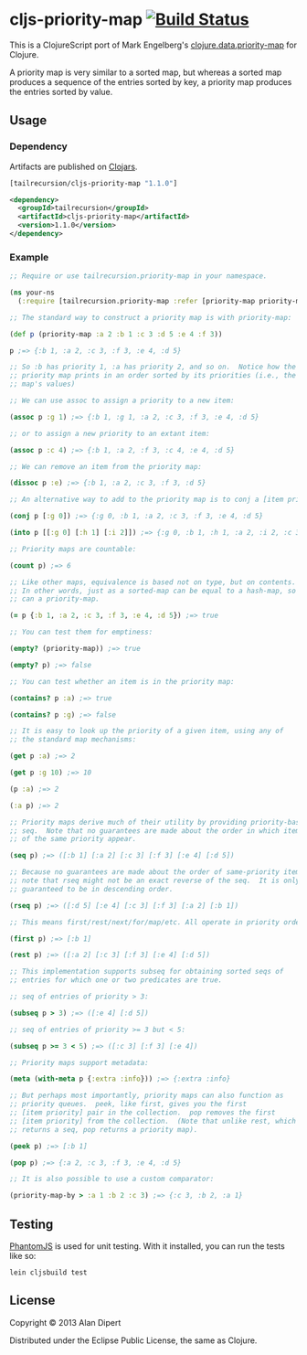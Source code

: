 # cljs-priority-map [![Build Status][1]][2]

This is a ClojureScript port of Mark Engelberg's [clojure.data.priority-map][3]
for Clojure.

A priority map is very similar to a sorted map, but whereas a sorted
map produces a sequence of the entries sorted by key, a priority map
produces the entries sorted by value.

## Usage

### Dependency

Artifacts are published on [Clojars][4].

```clojure
[tailrecursion/cljs-priority-map "1.1.0"]
```

```xml
<dependency>
  <groupId>tailrecursion</groupId>
  <artifactId>cljs-priority-map</artifactId>
  <version>1.1.0</version>
</dependency>
```

### Example

```clojure
;; Require or use tailrecursion.priority-map in your namespace.

(ns your-ns
  (:require [tailrecursion.priority-map :refer [priority-map priority-map-by])))

;; The standard way to construct a priority map is with priority-map:

(def p (priority-map :a 2 :b 1 :c 3 :d 5 :e 4 :f 3))

p ;=> {:b 1, :a 2, :c 3, :f 3, :e 4, :d 5}

;; So :b has priority 1, :a has priority 2, and so on.  Notice how the
;; priority map prints in an order sorted by its priorities (i.e., the
;; map's values)

;; We can use assoc to assign a priority to a new item:

(assoc p :g 1) ;=> {:b 1, :g 1, :a 2, :c 3, :f 3, :e 4, :d 5}

;; or to assign a new priority to an extant item:

(assoc p :c 4) ;=> {:b 1, :a 2, :f 3, :c 4, :e 4, :d 5}

;; We can remove an item from the priority map:

(dissoc p :e) ;=> {:b 1, :a 2, :c 3, :f 3, :d 5}

;; An alternative way to add to the priority map is to conj a [item priority] pair:

(conj p [:g 0]) ;=> {:g 0, :b 1, :a 2, :c 3, :f 3, :e 4, :d 5}

(into p [[:g 0] [:h 1] [:i 2]]) ;=> {:g 0, :b 1, :h 1, :a 2, :i 2, :c 3, :f 3, :e 4, :d 5}

;; Priority maps are countable:

(count p) ;=> 6

;; Like other maps, equivalence is based not on type, but on contents.
;; In other words, just as a sorted-map can be equal to a hash-map, so
;; can a priority-map.

(= p {:b 1, :a 2, :c 3, :f 3, :e 4, :d 5}) ;=> true

;; You can test them for emptiness:

(empty? (priority-map)) ;=> true

(empty? p) ;=> false

;; You can test whether an item is in the priority map:

(contains? p :a) ;=> true

(contains? p :g) ;=> false

;; It is easy to look up the priority of a given item, using any of
;; the standard map mechanisms:

(get p :a) ;=> 2

(get p :g 10) ;=> 10

(p :a) ;=> 2

(:a p) ;=> 2

;; Priority maps derive much of their utility by providing priority-based
;; seq.  Note that no guarantees are made about the order in which items
;; of the same priority appear.

(seq p) ;=> ([:b 1] [:a 2] [:c 3] [:f 3] [:e 4] [:d 5])

;; Because no guarantees are made about the order of same-priority items,
;; note that rseq might not be an exact reverse of the seq.  It is only
;; guaranteed to be in descending order.

(rseq p) ;=> ([:d 5] [:e 4] [:c 3] [:f 3] [:a 2] [:b 1])

;; This means first/rest/next/for/map/etc. All operate in priority order.

(first p) ;=> [:b 1]

(rest p) ;=> ([:a 2] [:c 3] [:f 3] [:e 4] [:d 5])

;; This implementation supports subseq for obtaining sorted seqs of
;; entries for which one or two predicates are true.

;; seq of entries of priority > 3:

(subseq p > 3) ;=> ([:e 4] [:d 5])

;; seq of entries of priority >= 3 but < 5:

(subseq p >= 3 < 5) ;=> ([:c 3] [:f 3] [:e 4])

;; Priority maps support metadata:

(meta (with-meta p {:extra :info})) ;=> {:extra :info}

;; But perhaps most importantly, priority maps can also function as
;; priority queues.  peek, like first, gives you the first
;; [item priority] pair in the collection.  pop removes the first
;; [item priority] from the collection.  (Note that unlike rest, which
;; returns a seq, pop returns a priority map).

(peek p) ;=> [:b 1]

(pop p) ;=> {:a 2, :c 3, :f 3, :e 4, :d 5}

;; It is also possible to use a custom comparator:

(priority-map-by > :a 1 :b 2 :c 3) ;=> {:c 3, :b 2, :a 1}
```

## Testing

[PhantomJS](http://phantomjs.org/) is used for unit testing.  With it
installed, you can run the tests like so:

    lein cljsbuild test

## License

Copyright © 2013 Alan Dipert

Distributed under the Eclipse Public License, the same as Clojure.

[1]: https://travis-ci.org/tailrecursion/cljs-priority-map.png?branch=master
[2]: https://travis-ci.org/tailrecursion/cljs-priority-map
[3]: https://github.com/clojure/data.priority-map
[4]: https://clojars.org/tailrecursion/cljs-priority-map
